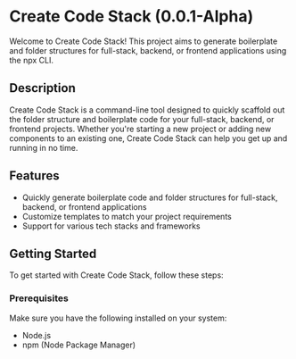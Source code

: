# Create Code Stack (0.0.1-Alpha)

Welcome to Create Code Stack! This project aims to generate boilerplate and folder structures for full-stack, backend, or frontend applications using the npx CLI.

## Description

Create Code Stack is a command-line tool designed to quickly scaffold out the folder structure and boilerplate code for your full-stack, backend, or frontend projects. Whether you're starting a new project or adding new components to an existing one, Create Code Stack can help you get up and running in no time.

## Features

- Quickly generate boilerplate code and folder structures for full-stack, backend, or frontend applications
- Customize templates to match your project requirements
- Support for various tech stacks and frameworks

## Getting Started

To get started with Create Code Stack, follow these steps:

### Prerequisites

Make sure you have the following installed on your system:

- Node.js
- npm (Node Package Manager)

